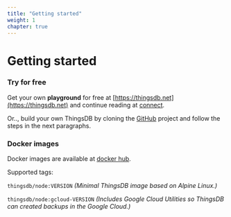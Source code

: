```yaml
---
title: "Getting started"
weight: 1
chapter: true
---
```


# Getting started

### Try for free

Get your own **playground** for free at [https://thingsdb.net](https://thingsdb.net) and continue reading at [connect](../connect).

Or.., build your own ThingsDB by cloning the [GitHub](https://github.com/thingsdb/ThingsDB) project and follow the steps in the next paragraphs.

### Docker images

Docker images are available at [docker hub](https://hub.docker.com/r/thingsdb/node).


Supported tags:

`thingsdb/node:VERSION` *(Minimal ThingsDB image based on Alpine Linux.)*

`thingsdb/node:gcloud-VERSION` *(Includes Google Cloud Utilities so ThingsDB can created backups in the Google Cloud.)*

